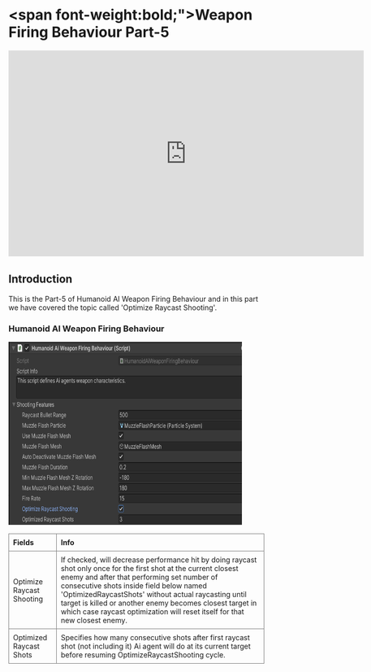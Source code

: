 # <span font-weight:bold;">Weapon Firing Behaviour Part-5</span>

<div class="video-container">
    <iframe width="700" height="405" src="https://www.youtube.com/embed/hVD0wtHb4UM?si=PUNwfF04UUhETk_2" title="YouTube video player" frameborder="0" allow="accelerometer; autoplay; clipboard-write; encrypted-media; gyroscope; picture-in-picture; web-share" referrerpolicy="strict-origin-when-cross-origin" allowfullscreen></iframe>
</div>

## Introduction
This is the Part-5 of Humanoid AI Weapon Firing Behaviour and in this part we have covered the topic called 'Optimize Raycast Shooting'.

### Humanoid AI Weapon Firing Behaviour 

<img src="Images/OptimiseRaycastShooting.png" alt="alt text" width="460" height="360"> 

<style>
    .custom-table {
        border-collapse: collapse;
        width: 100%;
    }
    .custom-table th, .custom-table td {
        border: 1px solid grey;
        padding: 8px;
        text-align: left;
    }
</style>

<table class="custom-table">
    <tr>
        <th>Fields</th>
        <th>Info</th>
    </tr>
     <tr>
        <td>Optimize Raycast Shooting</td>
        <td>If checked, will decrease performance hit by doing raycast shot only once for the first shot at the current closest enemy and after that performing set number of consecutive shots inside field below named 'OptimizedRaycastShots' without actual raycasting until target is killed or another enemy becomes closest target in which case raycast optimization will reset itself for that new closest enemy.</td>
    </tr>
    <tr>
        <td>Optimized Raycast Shots</td>
        <td>Specifies how many consecutive shots after first raycast shot (not including it) Ai agent will do at its current target before resuming OptimizeRaycastShooting cycle.</td>
    </tr> 
</table>







